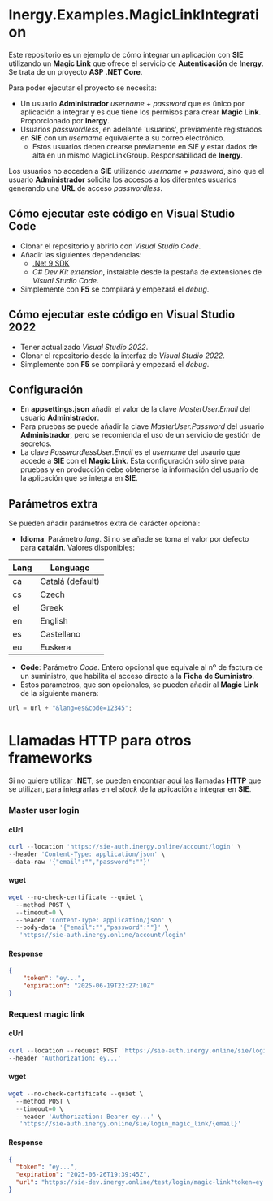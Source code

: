 # Inergy.Examples.MagicLinkIntegration

Este repositorio es un ejemplo de cómo integrar un aplicación con **SIE** utilizando un **Magic Link** que ofrece el servicio de **Autenticación** de **Inergy**.
Se trata de un proyecto **ASP .NET Core**.

Para poder ejecutar el proyecto se necesita:
- Un usuario **Administrador** *username + password* que es único por aplicación a integrar y es que tiene los permisos para crear **Magic Link**. Proporcionado por **Inergy**.
- Usuarios *passwordless*, en adelante 'usuarios', previamente registrados en **SIE** con un *username* equivalente a su correo electrónico. 
    - Estos usuarios deben crearse previamente en SIE y estar dados de alta en un mismo MagicLinkGroup. Responsabilidad de **Inergy**.

Los usuarios no acceden a **SIE** utilizando *username + password*, sino que el usuario **Administrador** solicita los accesos a los diferentes usuarios generando una **URL** de acceso *passwordless*.

## Cómo ejecutar este código en Visual Studio Code
- Clonar el repositorio y abrirlo con *Visual Studio Code*.
- Añadir las siguientes dependencias:
    - [.Net 9 SDK](https://dotnet.microsoft.com/es-es/download/dotnet/9.0)
    - *C# Dev Kit extension*, instalable desde la pestaña de extensiones de *Visual Studio Code*.
- Simplemente con **F5** se compilará y empezará el *debug*.

## Cómo ejecutar este código en Visual Studio 2022
- Tener actualizado *Visual Studio 2022*.
- Clonar el repositorio desde la interfaz de *Visual Studio 2022*.
- Simplemente con **F5** se compilará y empezará el *debug*.

## Configuración
- En **appsettings.json** añadir el valor de la clave *MasterUser.Email* del usuario **Administrador**.
- Para pruebas se puede añadir la clave *MasterUser.Password* del usuario **Administrador**, pero se recomienda el uso de un servicio de gestión de secretos.
- La clave *PasswordlessUser.Email* es el *username* del usaurio que accede a **SIE** con el **Magic Link**. Esta configuración sólo sirve para pruebas y en producción debe obtenerse la información del usuario de la aplicación que se integra en **SIE**.

## Parámetros extra
Se pueden añadir parámetros extra de carácter opcional:
- **Idioma**: Parámetro *lang*. Si no se añade se toma el valor por defecto para **catalán**. Valores disponibles:

| Lang | Language |
| -- | -- |
| ca | Catalá (default) |
| cs | Czech |
| el | Greek |
| en | English |
| es | Castellano |
| eu | Euskera |

- **Code**: Parámetro *Code*. Entero opcional que equivale al nº de factura de un suministro, que habilita el acceso directo a la **Ficha de Suministro**.
- Estos parametros, que son opcionales, se pueden añadir al **Magic Link** de la siguiente manera:

``` c#
url = url + "&lang=es&code=12345";
```

# Llamadas HTTP para otros frameworks
Si no quiere utilizar **.NET**, se pueden encontrar aqui las llamadas **HTTP** que se utilizan, para integrarlas en el *stack* de la aplicación a integrar en **SIE**.

### Master user login
#### cUrl

``` powershell
curl --location 'https://sie-auth.inergy.online/account/login' \
--header 'Content-Type: application/json' \
--data-raw '{"email":"","password":""}'
```

#### wget
``` powershell
wget --no-check-certificate --quiet \
  --method POST \
  --timeout=0 \
  --header 'Content-Type: application/json' \
  --body-data '{"email":"","password":""}' \
   'https://sie-auth.inergy.online/account/login'
```

#### Response
``` json
{
    "token": "ey...",
    "expiration": "2025-06-19T22:27:10Z"
}
```

### Request magic link
#### cUrl

``` powershell
curl --location --request POST 'https://sie-auth.inergy.online/sie/login_magic_link/{email}' \
--header 'Authorization: ey...'
```

#### wget
``` powershell
wget --no-check-certificate --quiet \
  --method POST \
  --timeout=0 \
  --header 'Authorization: Bearer ey...' \
   'https://sie-auth.inergy.online/sie/login_magic_link/{email}'
```

#### Response
``` json
{
  "token": "ey...",
  "expiration": "2025-06-26T19:39:45Z",
  "url": "https://sie-dev.inergy.online/test/login/magic-link?token=ey..."
}
```
